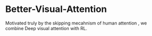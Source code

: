 # Better-Visual-Attention
Motivated truly by the skipping mecahnism of human attention , we  combine Deep visual attention with RL.
